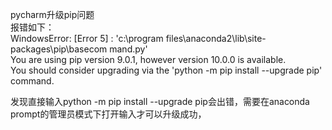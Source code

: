 pycharm升级pip问题  
报错如下：  
WindowsError: [Error 5] : 'c:\\program files\\anaconda2\\lib\\site-packages\\pip\\basecom
mand.py'  
You are using pip version 9.0.1, however version 10.0.0 is available.  
You should consider upgrading via the 'python -m pip install --upgrade pip' command.  
  
  发现直接输入python -m pip install --upgrade pip会出错，需要在anaconda prompt的管理员模式下打开输入才可以升级成功，
